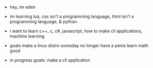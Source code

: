 - hey, im eden
- im learning lua, css isn't a programming language, html isn't a programming language, & python

- i want to learn c++, c, c#, javascript, how to make cli applications, machine learning

- goals
  make a linux distro someday
  no longer have a penis
  learn math good

- in progress goals:
    make a cli application
